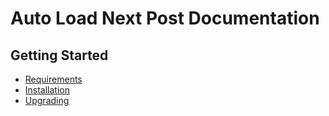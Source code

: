 # Auto Load Next Post Documentation

## Getting Started

* [Requirements](https://github.com/autoloadnextpost/alnp-documentation/blob/master/en_US/requirements.md#requirements)
* [Installation](https://github.com/autoloadnextpost/alnp-documentation/blob/master/en_US/installation.md#installation)
* [Upgrading](https://github.com/autoloadnextpost/alnp-documentation/blob/master/en_US/upgrading.md#upgrading-from-old-to-new)
